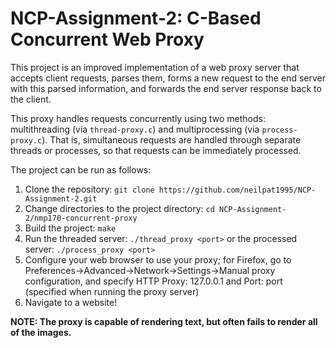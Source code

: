 # NCP-Assignment-2: C-Based Concurrent Web Proxy

This project is an improved implementation of a web proxy server that accepts client requests, parses them, forms a new request to the end server with this parsed information, and forwards the end server response back to the client.

This proxy handles requests concurrently using two methods: multithreading (via `thread-proxy.c`) and multiprocessing (via `process-proxy.c`).
That is, simultaneous requests are handled through separate threads or processes, so that requests can be immediately processed.

The project can be run as follows:
1. Clone the repository: `git clone https://github.com/neilpat1995/NCP-Assignment-2.git`
2. Change directories to the project directory: `cd NCP-Assignment-2/nmp170-concurrent-proxy`
3. Build the project: `make`
4. Run the threaded server: `./thread_proxy <port>` or the processed server: `./process_proxy <port>`
5. Configure your web browser to use your proxy; for Firefox, go to Preferences->Advanced->Network->Settings->Manual proxy configuration, and specify HTTP Proxy: 127.0.0.1 and Port: port (specified when running the proxy server)
6. Navigate to a website!

**NOTE: The proxy is capable of rendering text, but often fails to render all of the images.**

